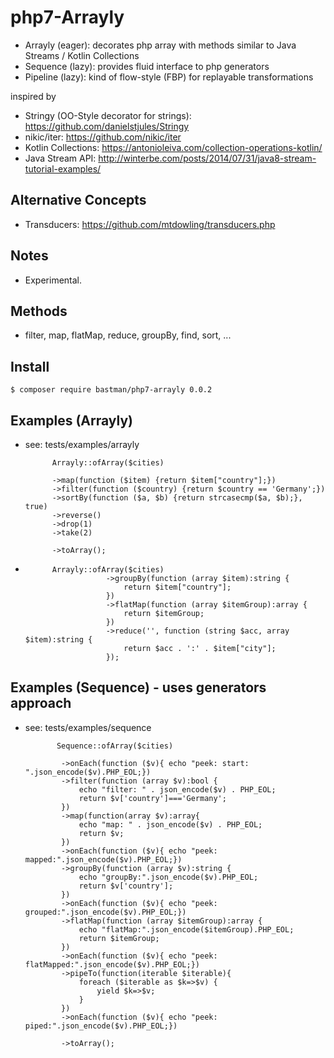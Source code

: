 # php7-Arrayly
- Arrayly (eager): decorates php array with methods similar to Java Streams / Kotlin Collections
- Sequence (lazy): provides fluid interface to php generators
- Pipeline (lazy): kind of flow-style (FBP) for replayable transformations


inspired by 
- Stringy (OO-Style decorator for strings): https://github.com/danielstjules/Stringy
- nikic/iter: https://github.com/nikic/iter
- Kotlin Collections: https://antonioleiva.com/collection-operations-kotlin/
- Java Stream API: http://winterbe.com/posts/2014/07/31/java8-stream-tutorial-examples/

## Alternative Concepts
- Transducers: https://github.com/mtdowling/transducers.php

## Notes
- Experimental.

## Methods
 - filter, map, flatMap, reduce, groupBy, find, sort, ...
 
## Install
    $ composer require bastman/php7-arrayly 0.0.2

## Examples (Arrayly)
- see: tests/examples/arrayly

            Arrayly::ofArray($cities)
            
            ->map(function ($item) {return $item["country"];})
            ->filter(function ($country) {return $country == 'Germany';})
            ->sortBy(function ($a, $b) {return strcasecmp($a, $b);}, true)
            ->reverse()
            ->drop(1)
            ->take(2)
            
            ->toArray();
-             
            Arrayly::ofArray($cities)
                        ->groupBy(function (array $item):string {
                            return $item["country"];
                        })
                        ->flatMap(function (array $itemGroup):array {
                            return $itemGroup;
                        })
                        ->reduce('', function (string $acc, array $item):string {
                            return $acc . ':' . $item["city"];
                        });
                        
## Examples (Sequence)  - uses generators approach           
- see: tests/examples/sequence

             Sequence::ofArray($cities)
             
              ->onEach(function ($v){ echo "peek: start: ".json_encode($v).PHP_EOL;})
              ->filter(function (array $v):bool {
                  echo "filter: " . json_encode($v) . PHP_EOL;
                  return $v['country']==='Germany';
              })
              ->map(function(array $v):array{
                  echo "map: " . json_encode($v) . PHP_EOL;
                  return $v;
              })
              ->onEach(function ($v){ echo "peek: mapped:".json_encode($v).PHP_EOL;})
              ->groupBy(function (array $v):string {
                  echo "groupBy:".json_encode($v).PHP_EOL;
                  return $v['country'];
              })
              ->onEach(function ($v){ echo "peek: grouped:".json_encode($v).PHP_EOL;})
              ->flatMap(function (array $itemGroup):array {
                  echo "flatMap:".json_encode($itemGroup).PHP_EOL;
                  return $itemGroup;
              })
              ->onEach(function ($v){ echo "peek: flatMapped:".json_encode($v).PHP_EOL;})
              ->pipeTo(function(iterable $iterable){
                  foreach ($iterable as $k=>$v) {
                      yield $k=>$v;
                  }
              })
              ->onEach(function ($v){ echo "peek: piped:".json_encode($v).PHP_EOL;})
  
              ->toArray();